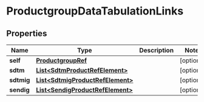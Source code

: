 

# ProductgroupDataTabulationLinks


## Properties

| Name | Type | Description | Notes |
|------------ | ------------- | ------------- | -------------|
|**self** | [**ProductgroupRef**](ProductgroupRef.md) |  |  [optional] |
|**sdtm** | [**List&lt;SdtmProductRefElement&gt;**](SdtmProductRefElement.md) |  |  [optional] |
|**sdtmig** | [**List&lt;SdtmigProductRefElement&gt;**](SdtmigProductRefElement.md) |  |  [optional] |
|**sendig** | [**List&lt;SendigProductRefElement&gt;**](SendigProductRefElement.md) |  |  [optional] |



